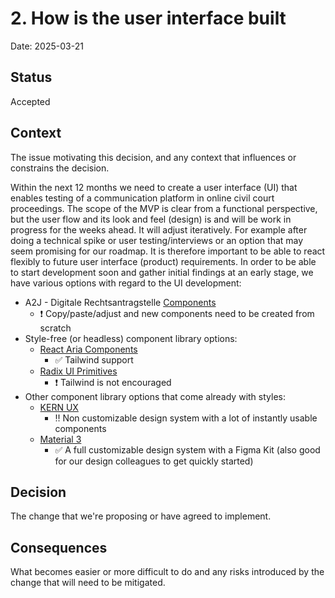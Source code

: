# 2. How is the user interface built

Date: 2025-03-21

## Status

Accepted

## Context

The issue motivating this decision, and any context that influences or constrains the decision.

Within the next 12 months we need to create a user interface (UI) that enables testing of a communication platform in online civil court proceedings. The scope of the MVP is clear from a functional perspective, but the user flow and its look and feel (design) is and will be work in progress for the weeks ahead. It will adjust iteratively. For example after doing a technical spike or user testing/interviews or an option that may seem promising for our roadmap. It is therefore important to be able to react flexibly to future user interface (product) requirements.
In order to be able to start development soon and gather initial findings at an early stage, we have various options with regard to the UI development:

- A2J - Digitale Rechtsantragstelle [Components](https://github.com/digitalservicebund/a2j-rechtsantragstelle/tree/main/app/components)
  - :heavy_exclamation_mark: Copy/paste/adjust and new components need to be created from scratch
- Style-free (or headless) component library options:
  - [React Aria Components](https://react-spectrum.adobe.com/react-aria/components.html)
    - :white_check_mark: Tailwind support
  - [Radix UI Primitives](https://www.radix-ui.com/primitives)
    - :heavy_exclamation_mark: Tailwind is not encouraged
- Other component library options that come already with styles:
  - [KERN UX](https://www.kern-ux.de/)
    - :bangbang: Non customizable design system with a lot of instantly usable components
  - [Material 3](https://m3.material.io/)
    - :white_check_mark: A full customizable design system with a Figma Kit (also good for our design colleagues to get quickly started)

## Decision

The change that we're proposing or have agreed to implement.

## Consequences

What becomes easier or more difficult to do and any risks introduced by the change that will need to be mitigated.
